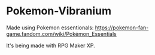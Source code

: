 # Pokemon-Vibranium
Made using Pokemon essentionals:
https://pokemon-fan-game.fandom.com/wiki/Pokémon_Essentials

It's being made with RPG Maker XP.

